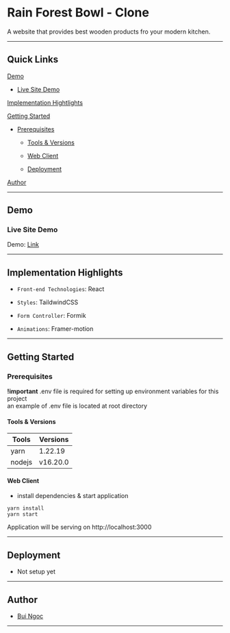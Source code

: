 # Rain Forest Bowl - Clone

A website that provides best wooden products fro your modern kitchen.

---

## Quick Links

[Demo](#demo)

- [Live Site Demo](#live-site-demo)
<!-- - [Video Demo](#video-demo) -->

[Implementation Hightlights](#implementation-highlights)

[Getting Started](#getting-started)

- [Prerequisites](#prerequisites)

  - [Tools & Versions](#tools-&-versions)

  - [Web Client](#web-client)

  - [Deployment](#deployment)

[Author](#author)

---

## Demo

### Live Site Demo

Demo: [Link](https://rain-forest-bowl-clone.vercel.app/)

<!-- ### Video Demo -->

<!-- ![demogif](https://github.com/yuchiu/netflix-clone/blob/master/netflix-clone-optimize-gif-demo.gif) -->

---

## Implementation Highlights

- `Front-end Technologies`: React

- `Styles`: TaildwindCSS

- `Form Controller`: Formik

- `Animations`: Framer-motion

---

## Getting Started

### Prerequisites

**!important** .env file is required for setting up environment variables for this project  
 an example of .env file is located at root directory

#### Tools & Versions

| Tools  | Versions |
| ------ | -------- |
| yarn   | 1.22.19  |
| nodejs | v16.20.0 |

#### Web Client

- install dependencies & start application

```terminal
yarn install
yarn start
```

Application will be serving on http://localhost:3000

---

## Deployment

- Not setup yet

---

## Author

- [Bui Ngoc](https://www.facebook.com/Bui.Ngoc.1302/)

---

